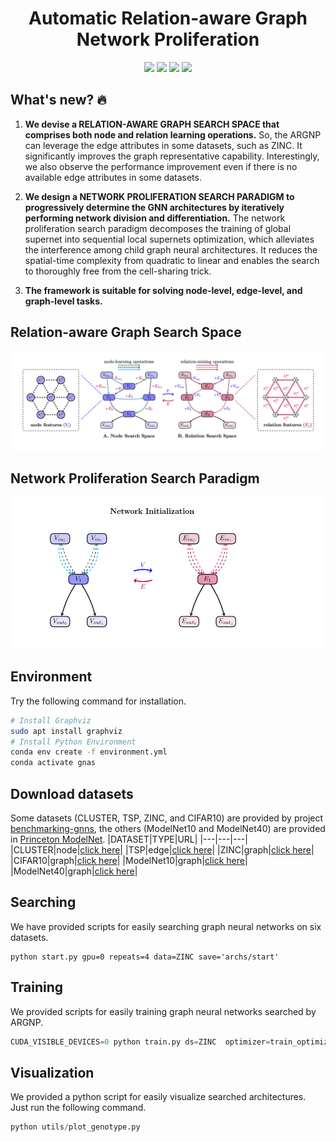 <h1 align="center">
Automatic Relation-aware Graph Network Proliferation 
</h1>

<div align="center">

[![](https://img.shields.io/badge/paper-pink?style=plastic&logo=GitBook)](https://github.com/phython96/ARGNP/blob/master/paper.pdf)
[![](https://img.shields.io/badge/-github-grey?style=plastic&logo=github)](https://github.com/phython96/ARGNP) 
[![](https://img.shields.io/badge/video-red?style=plastic&logo=airplayvideo)](https://0633e92166c0a27ea1aa-ab47878a9e45eb9e2f15be38a59f867e.ssl.cf1.rackcdn.com/PJNEQWFQ-2100498-1663000-Upload-1652882468.mp4) 
[![](https://img.shields.io/badge/project-informational?style=plastic&logo=producthunt)]()
</div>


## What's new? 🔥

1. **We devise a RELATION-AWARE GRAPH SEARCH SPACE that comprises both node and relation learning operations.**
So, the ARGNP can leverage the edge attributes in some datasets, such as ZINC. 
It significantly improves the graph representative capability. 
Interestingly, we also observe the performance improvement even if there is no available edge attributes in some datasets. 

2. **We design a NETWORK PROLIFERATION SEARCH PARADIGM to progressively determine the GNN architectures by iteratively performing network division and differentiation.**
The network proliferation search paradigm decomposes the training of global supernet into sequential local supernets optimization, which alleviates the interference among child graph neural architectures. It reduces the spatial-time complexity from quadratic to linear and enables the search to thoroughly free from the cell-sharing trick. 

3. **The framework is suitable for solving node-level, edge-level, and graph-level tasks.**


## Relation-aware Graph Search Space
<img src="assets/space.png" width="800" />

## Network Proliferation Search Paradigm

<!-- ![](assets/proliferation.gif) -->
<img src="assets/proliferation.gif" width="800" />


## Environment
Try the following command for installation. 
```sh
# Install Graphviz
sudo apt install graphviz
# Install Python Environment
conda env create -f environment.yml
conda activate gnas
```

## Download datasets
Some datasets (CLUSTER, TSP, ZINC, and CIFAR10) are provided by project [benchmarking-gnns](https://github.com/graphdeeplearning/benchmarking-gnns), the others (ModelNet10 and ModelNet40) are provided in [Princeton ModelNet](http://modelnet.cs.princeton.edu/). 
|DATASET|TYPE|URL|
|---|---|---|
|CLUSTER|node|[click here](https://data.dgl.ai/dataset/benchmarking-gnns/SBM_CLUSTER.pkl)|
|TSP|edge|[click here](https://data.dgl.ai/dataset/benchmarking-gnns/TSP.pkl)|
|ZINC|graph|[click here](https://data.dgl.ai/dataset/benchmarking-gnns/ZINC.pkl)|
|CIFAR10|graph|[click here](https://data.dgl.ai/dataset/benchmarking-gnns/CIFAR10.pkl)|
|ModelNet10|graph|[click here](http://modelnet.cs.princeton.edu/)|
|ModelNet40|graph|[click here](http://modelnet.cs.princeton.edu/)|



## Searching
We have provided scripts for easily searching graph neural networks on six datasets. 
```shell
python start.py gpu=0 repeats=4 data=ZINC save='archs/start'
```

## Training
We provided scripts for easily training graph neural networks searched by ARGNP.
```python
CUDA_VISIBLE_DEVICES=0 python train.py ds=ZINC  optimizer=train_optimizer ds.load_genotypes='archs2/start/repeat3/ZINC/45/cell_geno.txt'
```


## Visualization
We provided a python script for easily visualize searched architectures. 
Just run the following command. 
```python
python utils/plot_genotype.py
```


